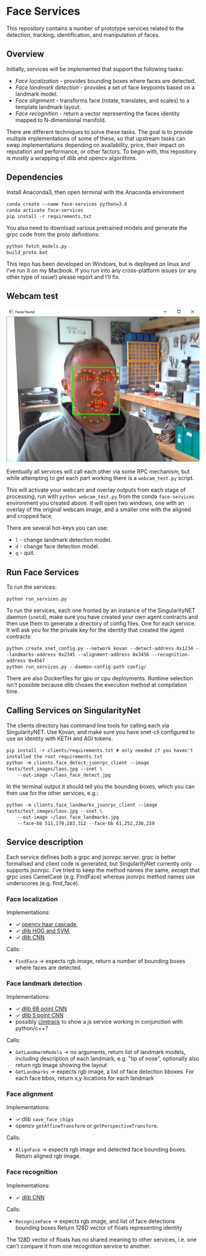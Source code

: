 # Face Services

This repository contains a number of prototype services related to the detection, tracking, identification, and manipulation
of faces.

## Overview

Initially, services will be implemented that support the following tasks:

- *Face localization* - provides bounding boxes where faces are detected.
- *Face landmark detection* - provides a set of face keypoints based on a landmark model.
- *Face alignment* - transforms face (rotate, translates, and scales) to a template landmark layout.
- *Face recognition* - return a vector representing the faces identity mapped to N-dimensional manifold.

There are different techniques to solve these tasks. The goal is to provide multiple implementations of some of these,
so that upstream tasks can swap implementations depending on availability, price, their impact on reputation and performance,
or other factors. To begin with, this repository is mostly a wrapping of dlib and opencv algorithms. 

## Dependencies

Install Anaconda3, then open terminal with the Anaconda environment

```
conda create --name face-services python=3.6
conda activate face-services
pip install -r requirements.txt
```

You also need to download various pretrained models and generate the grpc code from the proto definitions:

```
python fetch_models.py
build_proto.bat
```

This repo has been developed on Windows, but is deployed on linux and I've run it on my Macbook.
If you run into any cross-platform issues (or any other type of issue!) please report and I'll fix.

## Webcam test

![alt text](example_webcam.jpg)

Eventually all services will call each other via some RPC mechanism, but while attempting to get each part working
there is a `webcam_test.py` script.

This will activate your webcam and overlay outputs from each stage of processing, run with `python webcam_test.py`
from the conda `face-services` environment you created above. It will open two windows, one with an overlay of the
original webcam image, and a smaller one with the aligned and cropped face.

There are several hot-keys you can use:
- `l` - change landmark detection model.
- `d` - change face detection model.
- `q` - quit.

## Run Face Services

To run the services:

```
python run_services.py
```

To run the services, each one fronted by an instance of the SingularityNET daemon (`snetd`), make sure
you have created your own agent contracts and then use them to generate a directory of config files. One for each
service. It will ask you for the private key for the identity that created the agent contracts:

```
python create_snet_config.py --network kovan --detect-address 0x1234 --landmarks-address 0x2345 --alignment-address 0x3456 --recognition-address 0x4567
python run_services.py --daemon-config-path config/
```

There are also Dockerfiles for gpu or cpu deployments. Runtime selection isn't possible because dlib choses
the execution method at compilation time. 

## Calling Services on SingularityNet

The clients directory has command line tools for calling each via SingularityNET. Use Kovan, and make sure you
have snet-cli configured to use an identity with KETH and AGI tokens.

```
pip install -r clients/requirements.txt # only needed if you haven't installed the root requirements.txt
python -m clients.face_detect_jsonrpc_client --image tests/test_images/laos.jpg --snet \
    --out-image ~/laos_face_detect.jpg
```

In the terminal output it should tell you the bounding boxes, which you can then use for the other services, e.g.: 
```
python -m clients.face_landmarks_jsonrpc_client --image tests/test_images/laos.jpg --snet \
    --out-image ~/laos_face_landmarks.jpg
    --face-bb 511,170,283,312 --face-bb 61,252,236,259
```

## Service description

Each service defines both a grpc and jsonrpc server. grpc is better formalised and client code is generated,
but SingularityNet currently only supports jsonrpc. I've tried to keep the method names the same, except
that grpc uses CamelCase (e.g. FindFace) whereas jsonrpc method names use underscores (e.g. find_face). 

### Face localization

Implementations:
- ✓ [opencv haar cascade](https://docs.opencv.org/3.4.1/d7/d8b/tutorial_py_face_detection.html),
- ✓ [dlib HOG and SVM](https://github.com/davisking/dlib/blob/master/python_examples/face_detector.py),
- ✓ [dlib CNN](https://github.com/davisking/dlib/blob/master/python_examples/cnn_face_detector.py)

Calls:
- `FindFace` -> expects rgb image, return a number of bounding boxes where faces are detected.

### Face landmark detection

Implementations:
- ✓ [dlib 68 point CNN](https://github.com/davisking/dlib/blob/master/python_examples/face_landmark_detection.py)
- ✓ [dlib 5 point CNN](http://blog.dlib.net/2017/09/fast-multiclass-object-detection-in.html)
- possibly [clmtrack](https://github.com/auduno/clmtrackr) to show a js service working in conjunction with python/c++?

Calls:
- `GetLandmarkModels` -> no arguments, return list of landmark models, including description of each landmark,
  e.g. "tip of nose", optionally also return rgb image showing the layout 
- `GetLandmarks` -> expects rgb image, a list of face detection bboxes.
  For each face bbox, return x,y locations for each landmark

### Face alignment

Implementations:
- ✓ dlib `save_face_chips`
- opencv `getAffineTransform` or `getPerspectiveTransform`.

Calls:
- `AlignFace` -> expects rgb image and detected face bounding boxes. Return aligned rgb image.

### Face recognition

Implementations:
- ✓ [dlib CNN](https://github.com/davisking/dlib/blob/master/python_examples/face_recognition.py) 

Calls:
- `RecogniseFace` -> expects rgb image, and list of face detections bounding boxes
  Return 128D vector of floats representing identity

The 128D vector of floats has no shared meaning to other services, i.e. one can't compare it from one
recognition service to another.